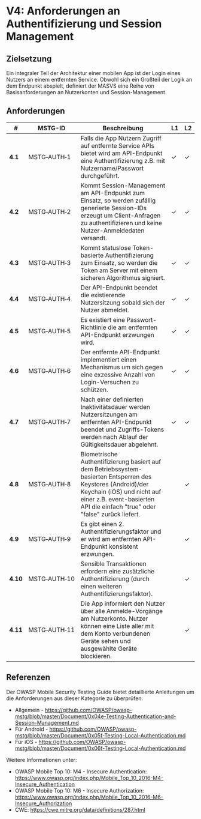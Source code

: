 # V4: Anforderungen an Authentifizierung und Session Management

## Zielsetzung

Ein integraler Teil der Architektur einer mobilen App ist der Login eines Nutzers an einem entfernten Service. Obwohl sich ein Großteil der Logik an dem Endpunkt abspielt, definiert der MASVS eine Reihe von Basisanforderungen an Nutzerkonten und Session-Management.

## Anforderungen

| # | MSTG-ID | Beschreibung | L1 | L2 |
| --- | --- | --- | --- | --- |
| **4.1** | MSTG‑AUTH‑1 | Falls die App Nutzern Zugriff auf entfernte Service APIs bietet wird am API-Endpunkt eine Authentifizierung z.B. mit Nutzername/Passwort durchgeführt. | ✓ | ✓ |
| **4.2** | MSTG‑AUTH‑2 | Kommt Session-Management am API-Endpunkt zum Einsatz, so werden zufällig generierte Session-IDs erzeugt um Client-Anfragen zu authentifizieren und keine Nutzer-Anmeldedaten versandt. | ✓ | ✓ |
| **4.3** | MSTG‑AUTH‑3 | Kommt statuslose Token-basierte Authentifizierung zum Einsatz, so werden die Token am Server mit einem sicheren Algorithmus signiert. | ✓ | ✓ |
| **4.4** | MSTG‑AUTH‑4 | Der API-Endpunkt beendet die existierende Nutzersitzung sobald sich der Nutzer abmeldet. | ✓ | ✓ |
| **4.5** | MSTG‑AUTH‑5 | Es existiert eine Passwort-Richtlinie die am entfernten API-Endpunkt erzwungen wird. | ✓ | ✓ |
| **4.6** | MSTG‑AUTH‑6 | Der entfernte API-Endpunkt implementiert einen Mechanismus um sich gegen eine exzessive Anzahl von Login-Versuchen zu schützen. | ✓ | ✓ |
| **4.7** | MSTG‑AUTH‑7 | Nach einer definierten Inaktivitätsdauer werden Nutzersitzungen am entfernten API-Endpunkt beendet und Zugriffs-Tokens werden nach Ablauf der Gültigkeitsdauer abgelehnt. | ✓ | ✓ |
| **4.8** | MSTG‑AUTH‑8 | Biometrische Authentifizierung basiert auf dem Betriebssystem-basierten Entsperren des Keystores (Android)/der Keychain (iOS) und nicht auf einer z.B. event-basierten API die einfach "true" oder "false" zurück liefert. |   | ✓ |
| **4.9** | MSTG‑AUTH‑9 | Es gibt einen 2. Authentifizierungsfaktor und er wird am entfernten API-Endpunkt konsistent erzwungen. |   | ✓ |
| **4.10** | MSTG‑AUTH‑10 | Sensible Transaktionen erfordern eine zusätzliche Authentifizierung (durch einen weiteren Authentifizierungsfaktor). |   | ✓ |
| **4.11** | MSTG‑AUTH‑11 | Die App informiert den Nutzer über alle Anmelde-Vorgänge am Nutzerkonto. Nutzer können eine Liste aller mit dem Konto verbundenen Geräte sehen und ausgewählte Geräte blockieren. |  | ✓ |

## Referenzen

Der OWASP Mobile Security Testing Guide bietet detaillierte Anleitungen um die Anforderungen aus dieser Kategorie zu überprüfen.

- Allgemein - <https://github.com/OWASP/owasp-mstg/blob/master/Document/0x04e-Testing-Authentication-and-Session-Management.md>
- Für Android - <https://github.com/OWASP/owasp-mstg/blob/master/Document/0x05f-Testing-Local-Authentication.md>
- Für iOS - <https://github.com/OWASP/owasp-mstg/blob/master/Document/0x06f-Testing-Local-Authentication.md>

Weitere Informationen unter:

- OWASP Mobile Top 10: M4 - Insecure Authentication: <https://www.owasp.org/index.php/Mobile_Top_10_2016-M4-Insecure_Authentication>
- OWASP Mobile Top 10: M6 - Insecure Authorization: <https://www.owasp.org/index.php/Mobile_Top_10_2016-M6-Insecure_Authorization>
- CWE:  <https://cwe.mitre.org/data/definitions/287.html>
